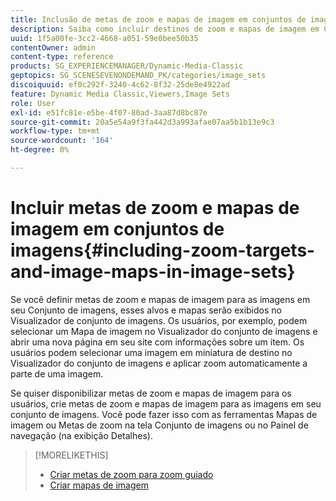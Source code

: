 ```yaml
---
title: Inclusão de metas de zoom e mapas de imagem em conjuntos de imagens
description: Saiba como incluir destinos de zoom e mapas de imagem em Conjuntos de imagens no Dynamic Media Classic.
uuid: 1f5a00fe-3cc2-4668-a051-59e0bee50b35
contentOwner: admin
content-type: reference
products: SG_EXPERIENCEMANAGER/Dynamic-Media-Classic
geptopics: SG_SCENESEVENONDEMAND_PK/categories/image_sets
discoiquuid: ef0c292f-3240-4c62-8f32-25de8e4922ad
feature: Dynamic Media Classic,Viewers,Image Sets
role: User
exl-id: e51fc81e-e5be-4f07-80ad-3aa87d8bc87e
source-git-commit: 20a5e54a9f3fa442d3a993afae07aa5b1b13e9c3
workflow-type: tm+mt
source-wordcount: '164'
ht-degree: 0%

---
```


# Incluir metas de zoom e mapas de imagem em conjuntos de imagens{#including-zoom-targets-and-image-maps-in-image-sets}

Se você definir metas de zoom e mapas de imagem para as imagens em seu Conjunto de imagens, esses alvos e mapas serão exibidos no Visualizador de conjunto de imagens. Os usuários, por exemplo, podem selecionar um Mapa de imagem no Visualizador do conjunto de imagens e abrir uma nova página em seu site com informações sobre um item. Os usuários podem selecionar uma imagem em miniatura de destino no Visualizador do conjunto de imagens e aplicar zoom automaticamente a parte de uma imagem.

Se quiser disponibilizar metas de zoom e mapas de imagem para os usuários, crie metas de zoom e mapas de imagem para as imagens em seu conjunto de imagens. Você pode fazer isso com as ferramentas Mapas de imagem ou Metas de zoom na tela Conjunto de imagens ou no Painel de navegação (na exibição Detalhes).

>[!MORELIKETHIS]
>
>* [Criar metas de zoom para zoom guiado](creating-zoom-targets-guided-zoom.md#creating_zoom_targets_for_guided_zoom)
>* [Criar mapas de imagem](creating-image-maps.md#creating_image_maps)

